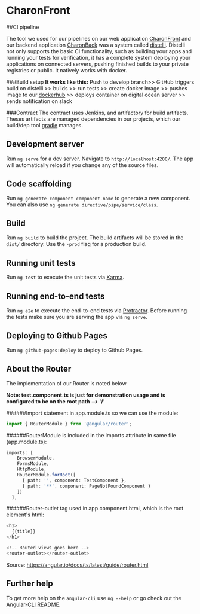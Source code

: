 # CharonFront

##CI pipeline

The tool we used for our pipelines on our web application 
[CharonFront](https://github.com/groenborg/CharonFront) and our backend application [CharonBack](https://github.com/groenborg/CharonFront) was a system  called [distelli](https://www.distelli.com). Distelli not only supports the basic CI functionality, such as building your apps and running your tests for verification, it has a complete system deploying your applications on connected servers, pushing finished builds to your private registries or public. It natively works with docker. 


###Build setup
**It works like this:** 
Push to develop branch>> 
GitHub triggers build on distelli >> 
builds >> run tests >> create docker image >> 
pushes image to our [dockerhub](https://hub.docker.com/r/groenborg/charon-frontend/) >> 
deploys container on digital ocean server >>
sends notification on slack 

###Contract
The contract uses Jenkins, and artifactory for build artifacts. Theses artifacts are managed dependencies in our projects, which our build/dep tool [gradle](https://gradle.org) manages. 

## Development server
Run `ng serve` for a dev server. Navigate to `http://localhost:4200/`. The app will automatically reload if you change any of the source files.

## Code scaffolding

Run `ng generate component component-name` to generate a new component. You can also use `ng generate directive/pipe/service/class`.

## Build

Run `ng build` to build the project. The build artifacts will be stored in the `dist/` directory. Use the `-prod` flag for a production build.

## Running unit tests

Run `ng test` to execute the unit tests via [Karma](https://karma-runner.github.io).

## Running end-to-end tests

Run `ng e2e` to execute the end-to-end tests via [Protractor](http://www.protractortest.org/). 
Before running the tests make sure you are serving the app via `ng serve`.

## Deploying to Github Pages

Run `ng github-pages:deploy` to deploy to Github Pages.

## About the Router

The implementation of our Router is noted below

**Note: test.component.ts is just for demonstration usage and is configured to be on the root path --> '/'**

######Import statement in app.module.ts so we can use the module:
```typescript
import { RouterModule } from '@angular/router';
```

######RouterModule is included in the imports attribute in same file (app.module.ts):
```typescript
imports: [
    BrowserModule,
    FormsModule,
    HttpModule,
    RouterModule.forRoot([
      { path: '', component: TestComponent },
      { path: '**', component: PageNotFoundComponent }
    ])
  ],
```

######Router-outlet tag used in app.component.html, which is the root element's html:
```typescript
<h1>
  {{title}}
</h1>

<!-- Routed views goes here -->
<router-outlet></router-outlet>
```

Source: https://angular.io/docs/ts/latest/guide/router.html

## Further help

To get more help on the `angular-cli` use `ng --help` or go check out the [Angular-CLI README](https://github.com/angular/angular-cli/blob/master/README.md).
